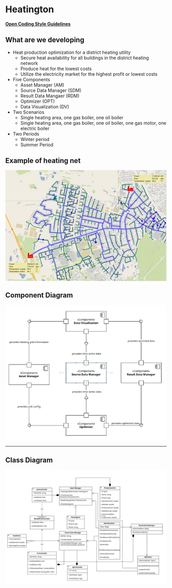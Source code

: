 # Heatington

#### [Open Coding Style Guidelines](Documents/CODING-STYLE.md)

## What are we developing
- Heat production optimization for a district heating utility
  - Secure heat availability for all buildings in the district heating network
  - Produce heat for the lowest costs
  - Utilize the electricity market for the highest profit or lowest costs
- Five Components
  - Asset Manager (AM)
  - Source Data Manager (SDM)
  - Result Data Mangaer (RDM)
  - Optimizer (OPT)
  - Data Visualization (DV)
- Two Scenarios
  - Single heating area, one gas boiler, one oil boiler
  - Single heating area, one gas boiler, one oil boiler, one gas motor, one electric boiler
- Two Periods
  - Winter period
  - Summer Period

## Example of heating net
![img.png](Assets%2Fimg.png)

## Component Diagram
![component-diagram.png](Assets%2Fcomponent-diagram.png)

---
## Class Diagram

![class-diagram.png](Assets%2Fclass-diagram.png)
